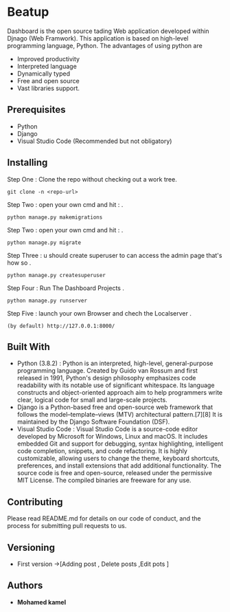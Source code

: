 # Beatup

 Dashboard is the open source tading  Web  application developed within Djnago (Web Framwork). This application is based on high-level programming language, Python. The advantages of using python are 
* Improved productivity
* Interpreted language
* Dynamically typed
* Free and open source
* Vast libraries support.



## Prerequisites

* Python 
* Django 
* Visual Studio Code (Recommended but not obligatory)

## Installing

Step One : Clone the repo without checking out a work tree.
```
git clone -n <repo-url>
```
Step Two : open your own cmd and hit : .
```
python manage.py makemigrations
```

Step Two : open your own cmd   and hit : .
```
python manage.py migrate
```
Step Three :  u should create superuser to can access the admin page that's how so   .
```
python manage.py createsuperuser
```
Step Four :  Run The Dashboard Projects   .
```
python manage.py runserver
```
Step Five :  launch your own Browser and chech the Localserver    .
```
(by default) http://127.0.0.1:8000/
```




## Built With

* Python (3.8.2) : Python is an interpreted, high-level, general-purpose programming language. Created by Guido van Rossum and first released in 1991, Python's design philosophy emphasizes code readability with its notable use of significant whitespace. Its language constructs and object-oriented approach aim to help programmers write clear, logical code for small and large-scale projects.
* Django  is a Python-based free and open-source web framework that follows the model–template–views (MTV) architectural pattern.[7][8] It is maintained by the Django Software Foundation (DSF).
* Visual Studio Code : Visual Studio Code is a source-code editor developed by Microsoft for Windows, Linux and macOS. It includes embedded Git and support for debugging, syntax highlighting, intelligent code completion, snippets, and code refactoring. It is highly customizable, allowing users to change the theme, keyboard shortcuts, preferences, and install extensions that add additional functionality. The source code is free and open-source, released under the permissive MIT License. The compiled binaries are freeware for any use.

## Contributing

Please read README.md for details on our code of conduct, and the process for submitting pull requests to us.

## Versioning

* First version  ->[Adding post , Delete posts ,Edit pots ] 

## Authors
* **Mohamed kamel**
